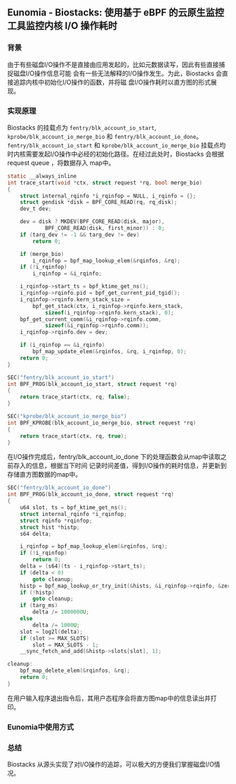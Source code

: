 ## Eunomia - Biostacks: 使用基于 eBPF 的云原生监控工具监控内核 I/O 操作耗时


### 背景
由于有些磁盘I/O操作不是直接由应用发起的，比如元数据读写，因此有些直接捕捉磁盘I/O操作信息可能
会有一些无法解释的I/O操作发生。为此，Biostacks 会直接追踪内核中初始化I/O操作的函数，并将磁
盘I/O操作耗时以直方图的形式展现。

### 实现原理
Biostacks 的挂载点为 `fentry/blk_account_io_start`, `kprobe/blk_account_io_merge_bio` 和
`fentry/blk_account_io_done`。`fentry/blk_account_io_start` 和 `kprobe/blk_account_io_merge_bio`
挂载点均时内核需要发起I/O操作中必经的初始化路径。在经过此处时，Biostacks 会根据 request queue ，将数据存入
map中。
```c
static __always_inline
int trace_start(void *ctx, struct request *rq, bool merge_bio)
{
	struct internal_rqinfo *i_rqinfop = NULL, i_rqinfo = {};
	struct gendisk *disk = BPF_CORE_READ(rq, rq_disk);
	dev_t dev;

	dev = disk ? MKDEV(BPF_CORE_READ(disk, major),
			BPF_CORE_READ(disk, first_minor)) : 0;
	if (targ_dev != -1 && targ_dev != dev)
		return 0;

	if (merge_bio)
		i_rqinfop = bpf_map_lookup_elem(&rqinfos, &rq);
	if (!i_rqinfop)
		i_rqinfop = &i_rqinfo;

	i_rqinfop->start_ts = bpf_ktime_get_ns();
	i_rqinfop->rqinfo.pid = bpf_get_current_pid_tgid();
	i_rqinfop->rqinfo.kern_stack_size =
		bpf_get_stack(ctx, i_rqinfop->rqinfo.kern_stack,
			sizeof(i_rqinfop->rqinfo.kern_stack), 0);
	bpf_get_current_comm(&i_rqinfop->rqinfo.comm,
			sizeof(&i_rqinfop->rqinfo.comm));
	i_rqinfop->rqinfo.dev = dev;

	if (i_rqinfop == &i_rqinfo)
		bpf_map_update_elem(&rqinfos, &rq, i_rqinfop, 0);
	return 0;
}

SEC("fentry/blk_account_io_start")
int BPF_PROG(blk_account_io_start, struct request *rq)
{
	return trace_start(ctx, rq, false);
}

SEC("kprobe/blk_account_io_merge_bio")
int BPF_KPROBE(blk_account_io_merge_bio, struct request *rq)
{
	return trace_start(ctx, rq, true);
}

```
在I/O操作完成后，fentry/blk_account_io_done 下的处理函数会从map中读取之前存入的信息，根据当下时间
记录时间差值，得到I/O操作的耗时信息，并更新到存储直方图数据的map中。
```c
SEC("fentry/blk_account_io_done")
int BPF_PROG(blk_account_io_done, struct request *rq)
{
	u64 slot, ts = bpf_ktime_get_ns();
	struct internal_rqinfo *i_rqinfop;
	struct rqinfo *rqinfop;
	struct hist *histp;
	s64 delta;

	i_rqinfop = bpf_map_lookup_elem(&rqinfos, &rq);
	if (!i_rqinfop)
		return 0;
	delta = (s64)(ts - i_rqinfop->start_ts);
	if (delta < 0)
		goto cleanup;
	histp = bpf_map_lookup_or_try_init(&hists, &i_rqinfop->rqinfo, &zero);
	if (!histp)
		goto cleanup;
	if (targ_ms)
		delta /= 1000000U;
	else
		delta /= 1000U;
	slot = log2l(delta);
	if (slot >= MAX_SLOTS)
		slot = MAX_SLOTS - 1;
	__sync_fetch_and_add(&histp->slots[slot], 1);

cleanup:
	bpf_map_delete_elem(&rqinfos, &rq);
	return 0;
}
```
在用户输入程序退出指令后，其用户态程序会将直方图map中的信息读出并打印。

### Eunomia中使用方式


### 总结
Biostacks 从源头实现了对I/O操作的追踪，可以极大的方便我们掌握磁盘I/O情况。